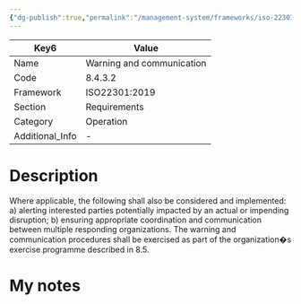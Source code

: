 ```yaml
---
{"dg-publish":true,"permalink":"/management-system/frameworks/iso-22301-2019/iso-22301-2019-8-4-3-2/","tags":["requirement"],"noteIcon":"1"}
---
```



<div><table class="dataview table-view-table"><thead class="table-view-thead"><tr class="table-view-tr-header"><th class="table-view-th"><span>Key</span><span class="dataview small-text">6</span></th><th class="table-view-th"><span>Value</span></th></tr></thead><tbody class="table-view-tbody"><tr><td><span>Name</span></td><td><span>Warning and communication</span></td></tr><tr><td><span>Code</span></td><td><span>8.4.3.2</span></td></tr><tr><td><span>Framework</span></td><td><span>ISO22301:2019</span></td></tr><tr><td><span>Section</span></td><td><span>Requirements</span></td></tr><tr><td><span>Category</span></td><td><span>Operation</span></td></tr><tr><td><span>Additional_Info</span></td><td><span>-</span></td></tr></tbody></table></div>

# Description

Where applicable, the following shall also be considered and implemented: a) alerting interested parties potentially impacted by an actual or impending disruption; b) ensuring appropriate coordination and communication between multiple responding organizations. The warning and communication procedures shall be exercised as part of the organization�s exercise programme described in 8.5. 

# My notes
